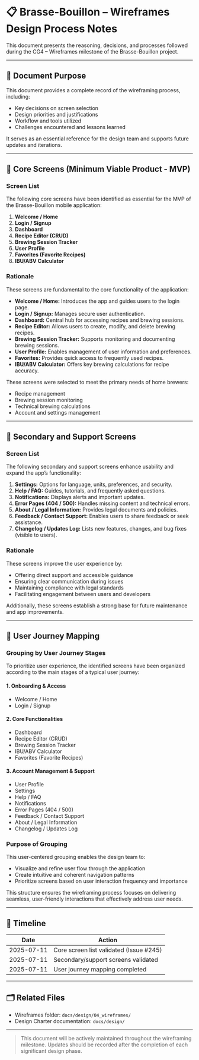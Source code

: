 # 📋 Brasse-Bouillon – Wireframes Design Process Notes

This document presents the reasoning, decisions, and processes followed during the CG4 – Wireframes milestone of the Brasse-Bouillon project.

---

## 🌟 Document Purpose

This document provides a complete record of the wireframing process, including:

* Key decisions on screen selection
* Design priorities and justifications
* Workflow and tools utilized
* Challenges encountered and lessons learned

It serves as an essential reference for the design team and supports future updates and iterations.

---

## 🔢 Core Screens (Minimum Viable Product - MVP)

### Screen List

The following core screens have been identified as essential for the MVP of the Brasse-Bouillon mobile application:

1. **Welcome / Home**
2. **Login / Signup**
3. **Dashboard**
4. **Recipe Editor (CRUD)**
5. **Brewing Session Tracker**
6. **User Profile**
7. **Favorites (Favorite Recipes)**
8. **IBU/ABV Calculator**

### Rationale

These screens are fundamental to the core functionality of the application:

* **Welcome / Home:** Introduces the app and guides users to the login page.
* **Login / Signup:** Manages secure user authentication.
* **Dashboard:** Central hub for accessing recipes and brewing sessions.
* **Recipe Editor:** Allows users to create, modify, and delete brewing recipes.
* **Brewing Session Tracker:** Supports monitoring and documenting brewing sessions.
* **User Profile:** Enables management of user information and preferences.
* **Favorites:** Provides quick access to frequently used recipes.
* **IBU/ABV Calculator:** Offers key brewing calculations for recipe accuracy.

These screens were selected to meet the primary needs of home brewers:

* Recipe management
* Brewing session monitoring
* Technical brewing calculations
* Account and settings management

---

## 🔢 Secondary and Support Screens

### Screen List

The following secondary and support screens enhance usability and expand the app’s functionality:

1. **Settings:** Options for language, units, preferences, and security.
2. **Help / FAQ:** Guides, tutorials, and frequently asked questions.
3. **Notifications:** Displays alerts and important updates.
4. **Error Pages (404 / 500):** Handles missing content and technical errors.
5. **About / Legal Information:** Provides legal documents and policies.
6. **Feedback / Contact Support:** Enables users to share feedback or seek assistance.
7. **Changelog / Updates Log:** Lists new features, changes, and bug fixes (visible to users).

### Rationale

These screens improve the user experience by:

* Offering direct support and accessible guidance
* Ensuring clear communication during issues
* Maintaining compliance with legal standards
* Facilitating engagement between users and developers

Additionally, these screens establish a strong base for future maintenance and app improvements.

---

## 🔢 User Journey Mapping

### Grouping by User Journey Stages

To prioritize user experience, the identified screens have been organized according to the main stages of a typical user journey:

#### 1. **Onboarding & Access**

* Welcome / Home
* Login / Signup

#### 2. **Core Functionalities**

* Dashboard
* Recipe Editor (CRUD)
* Brewing Session Tracker
* IBU/ABV Calculator
* Favorites (Favorite Recipes)

#### 3. **Account Management & Support**

* User Profile
* Settings
* Help / FAQ
* Notifications
* Error Pages (404 / 500)
* Feedback / Contact Support
* About / Legal Information
* Changelog / Updates Log

### Purpose of Grouping

This user-centered grouping enables the design team to:

* Visualize and refine user flow through the application
* Create intuitive and coherent navigation patterns
* Prioritize screens based on user interaction frequency and importance

This structure ensures the wireframing process focuses on delivering seamless, user-friendly interactions that effectively address user needs.

---

## 📆 Timeline

| Date       | Action                                  |
| ---------- | --------------------------------------- |
| 2025-07-11 | Core screen list validated (Issue #245) |
| 2025-07-11 | Secondary/support screens validated     |
| 2025-07-11 | User journey mapping completed          |

---

## 🗂️ Related Files

* Wireframes folder: `docs/design/04_wireframes/`
* Design Charter documentation: `docs/design/`

---

> This document will be actively maintained throughout the wireframing milestone. Updates should be recorded after the completion of each significant design phase.
